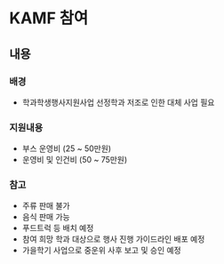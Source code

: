 KAMF 참여
===

## 내용

### 배경
 - 학과학생행사지원사업 선정학과 저조로 인한 대체 사업 필요

### 지원내용
 - 부스 운영비 (25 ~ 50만원)
 - 운영비 및 인건비 (50 ~ 75만원)

### 참고
 - 주류 판매 불가
 - 음식 판매 가능
 - 푸드트럭 등 배치 예정
 - 참여 희망 학과 대상으로 행사 진행 가이드라인 배포 예정
 - 가을학기 사업으로 중운위 사후 보고 및 승인 예정
 